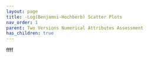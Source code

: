 ```yaml
---
layout: page
title: -Log(Benjamni-Hochberb) Scatter Plots
nav_order: 1
parent: Two Versions Numerical Attributes Assessment
has_children: true
---
```


ffff